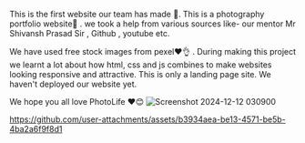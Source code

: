 This is the first website our team has made 🥲.
This is a photography portfolio website📸 .
we took a help from various sources like- our mentor Mr Shivansh Prasad Sir  , Github
, youtube etc.

We have used  free stock images from pexel❤️👌 .
During making this project we learnt a lot about how html, css and js combines to make websites looking responsive and attractive.
This is only a landing page site.
We haven't deployed our website yet.

We hope you all love PhotoLife ❤️😊
![Screenshot 2024-12-12 030900](https://github.com/user-attachments/assets/e04fdda0-540f-4083-8b11-6b1ff67dd81d)


https://github.com/user-attachments/assets/b3934aea-be13-4571-be5b-4ba2a6f9f8d1

